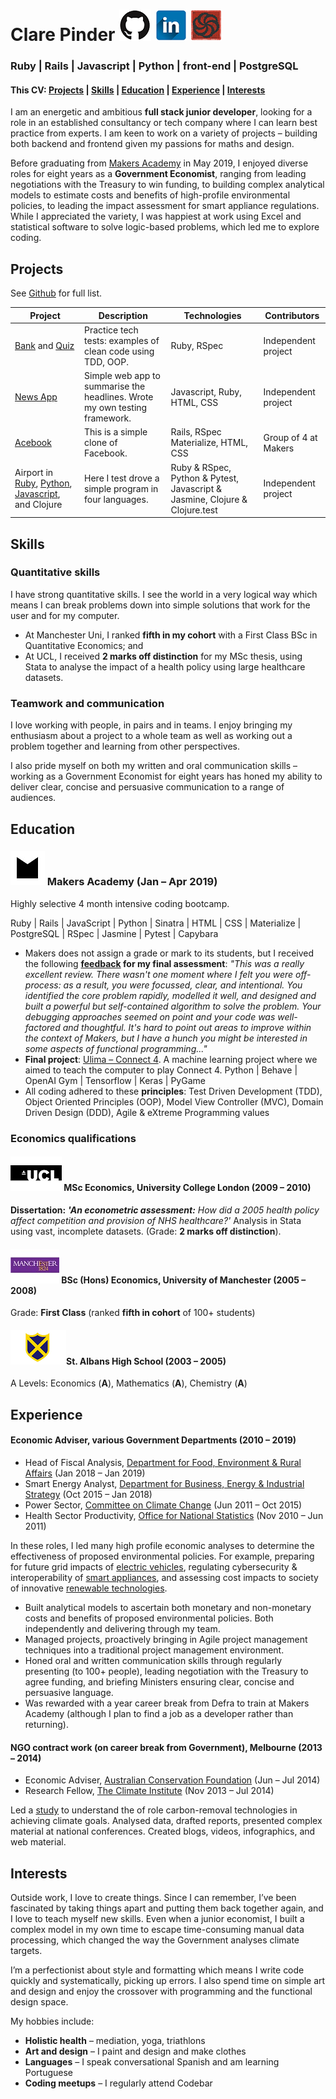 # Clare Pinder [![Github profile](https://github.com/clarepins/CV/blob/master/icons/Github-icon.png)](https://github.com/clarepins?tab=repositories) [![Linkedin profile](https://github.com/clarepins/CV/blob/master/icons/linkedin-icon.png)](https://www.linkedin.com/in/clare-pinder-95501957/) [![Codewars profile](https://github.com/clarepins/CV/blob/master/icons/codewars-icon.png)](https://www.codewars.com/users/clarepins)

### Ruby | Rails | Javascript | Python | front-end | PostgreSQL

#### This CV: [Projects](https://github.com/clarepins/CV/blob/master/README.md#projects) | [Skills](https://github.com/clarepins/CV/blob/master/README.md#skills) | [Education](https://github.com/clarepins/CV/blob/master/README.md#education) | [Experience](https://github.com/clarepins/CV/blob/master/README.md#experience) | [Interests](https://github.com/clarepins/CV/blob/master/README.md#interests)

I am an energetic and ambitious **full stack junior developer**, looking for a role in an established consultancy or tech company where I can learn best practice from experts. I am keen to work on a variety of projects – building both backend and frontend given my passions for maths and design.

Before graduating from [Makers Academy](https://makers.tech/) in May 2019, I enjoyed diverse roles for eight years as a **Government Economist**, ranging from leading negotiations with the Treasury to win funding, to building complex analytical models to estimate costs and benefits of high-profile environmental policies, to leading the impact assessment for smart appliance regulations. While I appreciated the variety, I was happiest at work using Excel and statistical software to solve logic-based problems, which led me to explore coding.

## Projects

See [Github](https://github.com/clarepins?tab=repositories) for full list.

|Project   |Description   |Technologies   |Contributors |
|---|---|---|---|
|[Bank](https://github.com/clarepins/bank_tech_test) and [Quiz](https://github.com/clarepins/quiz)|Practice tech tests: examples of clean code using TDD, OOP. |Ruby, RSpec|Independent project|
|[News App](https://github.com/clarepins/news-summary-challenge)|Simple web app to summarise the headlines. Wrote my own testing framework. |Javascript, Ruby, HTML, CSS |Independent project|
|[Acebook](https://github.com/clarepins/Acebook_Rails)|This is a simple clone of Facebook.   |Rails, RSpec Materialize, HTML, CSS|Group of 4 at Makers|
|Airport in [Ruby](https://github.com/clarepins/airport_challenge), [Python](https://github.com/clarepins/airport_python), [Javascript](https://github.com/clarepins/airportJS), and Clojure|Here I test drove a simple program in four languages.|Ruby & RSpec, Python & Pytest, Javascript & Jasmine, Clojure & Clojure.test|Independent project|

## Skills

### Quantitative skills

I have strong quantitative skills. I see the world in a very logical way which means I can break problems down into simple solutions that work for the user and for my computer.

- At Manchester Uni, I ranked **fifth in my cohort** with a First Class BSc in Quantitative Economics; and
- At UCL, I received **2 marks off distinction** for my MSc thesis, using Stata to analyse the impact of a health policy using large healthcare datasets.

### Teamwork and communication

I love working with people, in pairs and in teams. I enjoy bringing my enthusiasm about a project to a whole team as well as working out a problem together and learning from other perspectives. 

I also pride myself on both my written and oral communication skills – working as a Government Economist for eight years has honed my ability to deliver clear, concise and persuasive communication to a range of audiences.

## Education

### [![Makers Academy](https://github.com/clarepins/CV/blob/master/icons/makers-icon.jpg)](https://makers.tech/) Makers Academy (Jan – Apr 2019)
Highly selective 4 month intensive coding bootcamp.

Ruby | Rails | JavaScript |  Python |  Sinatra | HTML  | CSS | Materialize | PostgreSQL | RSpec | Jasmine | Pytest | Capybara

- Makers does not assign a grade or mark to its students, but I received the following **[feedback](https://github.com/clarepins/CV/blob/master/clare-pinder-makers-feedback.pdf) for my final assessment**: *"This was a really excellent review. There wasn't one moment where I felt you were off-process: as a result, you were focussed, clear, and intentional. You identified the core problem rapidly, modelled it well, and designed and built a powerful but self-contained algorithm to solve the problem. Your debugging approaches seemed on point and your code was well-factored and thoughtful. It's hard to point out areas to improve within the context of Makers, but I have a hunch you might be interested in some aspects of functional programming..."*
- **Final project**: [Ulima – Connect 4](https://www.facebook.com/MakersAcademy/videos/1034352356758922/?&t=809). A machine learning project where we aimed to teach the computer to play Connect 4. Python | Behave | OpenAI Gym | Tensorflow | Keras | PyGame
- All coding adhered to these **principles**: Test Driven Development (TDD), Object Oriented Principles (OOP), Model View Controller (MVC), Domain Driven Design (DDD), 
Agile & eXtreme Programming values

### Economics qualifications

#### [![UCL](https://github.com/clarepins/CV/blob/master/icons/ucl-icon.jpg)](https://www.ucl.ac.uk/) MSc Economics, University College London (2009 – 2010)
**Dissertation:** ***'An econometric assessment:*** *How did a 2005 health policy affect competition and provision of NHS healthcare?'* Analysis in Stata using vast, incomplete datasets. (Grade: **2 marks off distinction**).
	
#### [![Manchester Uni](https://github.com/clarepins/CV/blob/master/icons/manchester-icon.jpg)](https://www.manchester.ac.uk/) BSc (Hons) Economics, University of Manchester (2005 – 2008)
Grade: **First Class** (ranked **fifth in cohort** of 100+ students)

#### [![SAHS](https://github.com/clarepins/CV/blob/master/icons/SAHS-icon.png)](https://www.stahs.org.uk/)St. Albans High School (2003 – 2005)
A Levels: Economics (**A**), Mathematics (**A**), Chemistry (**A**)

## Experience

#### Economic Adviser, various Government Departments (2010 – 2019)
- Head of Fiscal Analysis, [Department for Food, Environment & Rural Affairs](https://www.gov.uk/government/organisations/department-for-environment-food-rural-affairs) (Jan 2018 – Jan 2019)
- Smart Energy Analyst, [Department for Business, Energy & Industrial Strategy](https://www.gov.uk/government/organisations/department-for-business-energy-and-industrial-strategy) (Oct 2015 – Jan 2018)
- Power Sector, [Committee on Climate Change](https://www.theccc.org.uk/) (Jun 2011 – Oct 2015)
- Health Sector Productivity, [Office for National Statistics](https://www.ons.gov.uk/) (Nov 2010 – Jun 2011)

In these roles, I led many high profile economic analyses to determine the effectiveness of proposed environmental policies. For example, preparing for future grid impacts of [electric vehicles](https://assets.publishing.service.gov.uk/government/uploads/system/uploads/attachment_data/file/748296/delivering-clean-growth.pdf), regulating cybersecurity & interoperability of [smart appliances](https://assets.publishing.service.gov.uk/government/uploads/system/uploads/attachment_data/file/690806/SmartAppliancesConsultationStageIA-.pdf), and assessing cost impacts to society of innovative [renewable technologies](https://www.theccc.org.uk/wp-content/uploads/2013/06/CCC-Prog-Rep-Book_singles_web_1.pdf).

- Built analytical models to ascertain both monetary and non-monetary costs and benefits of proposed environmental policies. Both independently and delivering through my team. 
- Managed projects, proactively bringing in Agile project management techniques into a traditional project management environment.
- Honed oral and written communication skills through regularly presenting (to 100+ people), leading negotiation with the Treasury to agree funding, and briefing Ministers ensuring clear, concise and persuasive language.
- Was rewarded with a year career break from Defra to train at Makers Academy (although I plan to find a job as a developer rather than returning).

#### NGO contract work (on career break from Government), Melbourne (2013 – 2014)
- Economic Adviser, [Australian Conservation Foundation](https://www.acf.org.au/) (Jun – Jul 2014)
- Research Fellow, [The Climate Institute](http://www.climateinstitute.org.au/) (Nov 2013 – Jul 2014)

Led a [study](http://www.climateinstitute.org.au/moving-below-zero.html) to understand the of role carbon-removal technologies in achieving climate goals. Analysed data, drafted reports, presented complex material at national conferences. Created blogs, videos, infographics, and web material.

## Interests
Outside work, I love to create things. Since I can remember, I’ve been fascinated by taking things apart and putting them back together again, and I love to teach myself new skills. Even when a junior economist, I built a complex model in my own time to escape time-consuming manual data processing, which changed the way the Government analyses climate targets. 

I’m a perfectionist about style and formatting which means I write code quickly and systematically, picking up errors. I also spend time on simple art and design and enjoy the crossover with programming and the functional design space. 

My hobbies include:

- **Holistic health** – mediation, yoga, triathlons
- **Art and design** – I paint and design and make clothes
- **Languages** – I speak conversational Spanish and am learning Portuguese
- **Coding meetups** – I regularly attend Codebar
